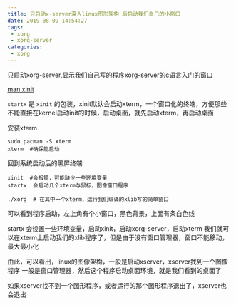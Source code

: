```yaml
---
title: 只启动x-server深入linux图形架构 后启动我们自己的小窗口
date: 2019-08-09 14:54:27
tags:
 - xorg
 - xorg-server
categories:
 - xorg
---
```


只启动xorg-server,显示我们自己写的程序[xorg-server的c语言入门](https://qianggetaba.com/2019/08/09/xorg-server-newbie/)的窗口

[man xinit](https://www.x.org/archive/X11R6.7.0/doc/xinit.1.html)

``startx`` 是 ``xinit`` 的包装，xinit默认会启动xterm，一个窗口化的终端，方便那些不能直接在kernel启动init的时候，启动桌面，就先启动xterm，再启动桌面


安装xterm
```
sudo pacman -S xterm
xterm  #确保能启动
```

回到系统启动后的黑屏终端

```
xinit  #会报错，可能缺少一些环境变量
startx  会启动几个xterm与鼠标，图像窗口程序

./xorg  # 在其中一个xterm，运行我们编译的xlib写的简单窗口
```

可以看到程序启动，左上角有个小窗口，黑色背景，上面有条白色线


startx 会设置一些环境变量，启动xinit，启动xorg-server，启动xterm
我们就可以在xterm上启动我们的xlib程序了，但是由于没有窗口管理器，窗口不能移动，最大最小化


由此，可以看出，linux的图像架构，一般是启动xserver，xserver找到一个图像程序
一般是窗口管理器，然后这个程序启动桌面环境，就是我们看到的桌面了

如果xserver找不到一个图形程序，或者运行的那个图形程序退出了，xserver也会退出

